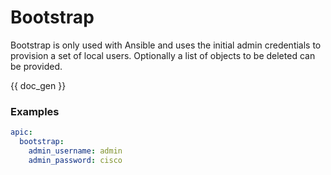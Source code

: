 # Bootstrap

Bootstrap is only used with Ansible and uses the initial admin credentials to provision a set of local users. Optionally a list of objects to be deleted can be provided.

{{ doc_gen }}

### Examples

```yaml
apic:
  bootstrap:
    admin_username: admin
    admin_password: cisco
```
